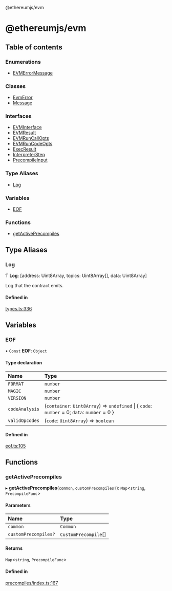 @ethereumjs/evm

# @ethereumjs/evm

## Table of contents

### Enumerations

- [EVMErrorMessage](enums/EVMErrorMessage.md)

### Classes

- [EvmError](classes/EvmError.md)
- [Message](classes/Message.md)

### Interfaces

- [EVMInterface](interfaces/EVMInterface.md)
- [EVMResult](interfaces/EVMResult.md)
- [EVMRunCallOpts](interfaces/EVMRunCallOpts.md)
- [EVMRunCodeOpts](interfaces/EVMRunCodeOpts.md)
- [ExecResult](interfaces/ExecResult.md)
- [InterpreterStep](interfaces/InterpreterStep.md)
- [PrecompileInput](interfaces/PrecompileInput.md)

### Type Aliases

- [Log](README.md#log)

### Variables

- [EOF](README.md#eof)

### Functions

- [getActivePrecompiles](README.md#getactiveprecompiles)

## Type Aliases

### Log

Ƭ **Log**: [address: Uint8Array, topics: Uint8Array[], data: Uint8Array]

Log that the contract emits.

#### Defined in

[types.ts:336](https://github.com/ethereumjs/ethereumjs-monorepo/blob/master/packages/evm/src/types.ts#L336)

## Variables

### EOF

• `Const` **EOF**: `Object`

#### Type declaration

| Name | Type |
| :------ | :------ |
| `FORMAT` | `number` |
| `MAGIC` | `number` |
| `VERSION` | `number` |
| `codeAnalysis` | (`container`: `Uint8Array`) => `undefined` \| { `code`: `number` = 0; `data`: `number` = 0 } |
| `validOpcodes` | (`code`: `Uint8Array`) => `boolean` |

#### Defined in

[eof.ts:105](https://github.com/ethereumjs/ethereumjs-monorepo/blob/master/packages/evm/src/eof.ts#L105)

## Functions

### getActivePrecompiles

▸ **getActivePrecompiles**(`common`, `customPrecompiles?`): `Map`<`string`, `PrecompileFunc`\>

#### Parameters

| Name | Type |
| :------ | :------ |
| `common` | `Common` |
| `customPrecompiles?` | `CustomPrecompile`[] |

#### Returns

`Map`<`string`, `PrecompileFunc`\>

#### Defined in

[precompiles/index.ts:167](https://github.com/ethereumjs/ethereumjs-monorepo/blob/master/packages/evm/src/precompiles/index.ts#L167)

